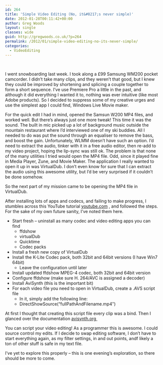 ```yaml
---
id: 264
title: 'Simple Video Editing (No, it&#8217;s never simple)'
date: 2012-01-28T00:11:42+00:00
author: Greg Woods
layout: single
classes: wide
guid: http://gregwoods.co.uk/?p=264
permalink: /2012/01/simple-video-editing-no-its-never-simple/
categories:
  - VideoEditing
---
```

&nbsp;

I went snowboarding last week. I took along a £99 Samsung WM200 pocket camcorder. I didn&#8217;t take many clips, and they weren&#8217;t that good, but I knew they could be improved by shortening and splicing a couple together to form a short sequence. I&#8217;ve use Premiere Pro a little in the past, and although it did everything I wanted it to, nothing was ever intuitive (like most Adobe products). So I decided to suppress some of my creative urges and use the simplest app I could find, Windows Live Movie maker.

For the quick edit I had in mind, opened the Samsun W200 MP4 files, and worked well. But there&#8217;s always just one more tweak! This time it was the sound. The built in mic picked up a lot of background music outside the mountain restaurant where I&#8217;d interviewed one of my ski buddies. All I needed to do was put the sound through an equaliser to remove the bass, and boost the gain. Unfortunately, WLMM doesn&#8217;t have such an option. I&#8217;d need to extract the audio, tinker with it in a free audio editor, then re-add to my video project, hoping the lip-sync was still ok. The problem is that none of the many utilities I tried would open the MP4 file. Odd, since it played fine in Media Player, Zune, and Movie Maker. The application I really wanted to open it up in was VirtualDub. I don&#8217;t even know for sure that I can extract the audio using this awesome utility, but I&#8217;d be very surprised if it couldn&#8217;t be done somehow.

So the next part of my mission came to be opening the MP4 file in VirtualDub.

After installing lots of apps and codecs, and failing to make progress, I stumbles across this YouTube tutorial [youtube.com](http://www.youtube.com/watch?v=nXLEAScqN0U) , and followed the steps. For the sake of my own future sanity, I&#8217;ve noted them here.

  * Start fresh &#8211; uninstall as many codec and video editing apps you can find 
      * ffdshow
      * virtualDub
      * Quicktime
      * Codec packs
  * Install a fresh new copy of VirtualDub
  * Install the K-Lite Codec pack, both 32bit and 64bit versions (I have Win7 64bit) 
      * Leave the configuration until later
  * Install updated ffdshow MPEG-4 codec, both 32bit and 64bit version
  * Configure ffdshow (make sure H. 264/AVC is assigned a decoder)
  * Install AviSynth (this is the important bit)
  * For each video file you need to open in VirtualDub, create a .AVS script file 
      * In it, simply add the following line:
      * DirectShowSource(&#8220;fullPathAndFilename.mp4&#8243;)

At first I thought that creating this script file every clip was a bind. Then I glanced over the documentation [avisynth.org ](http://avisynth.org "avisynth.org")

You can script your video editing! As a programmer this is awesome. I could source control my edits. If I decide to swap editing software, I don&#8217;t have to start everything again, as my filter settings, in and out points, andf likely a ton of other stuff is safe in my text file.

I&#8217;ve yet to explore this properly &#8211; this is one evening&#8217;s exploration, so there should be more to come.

&nbsp;